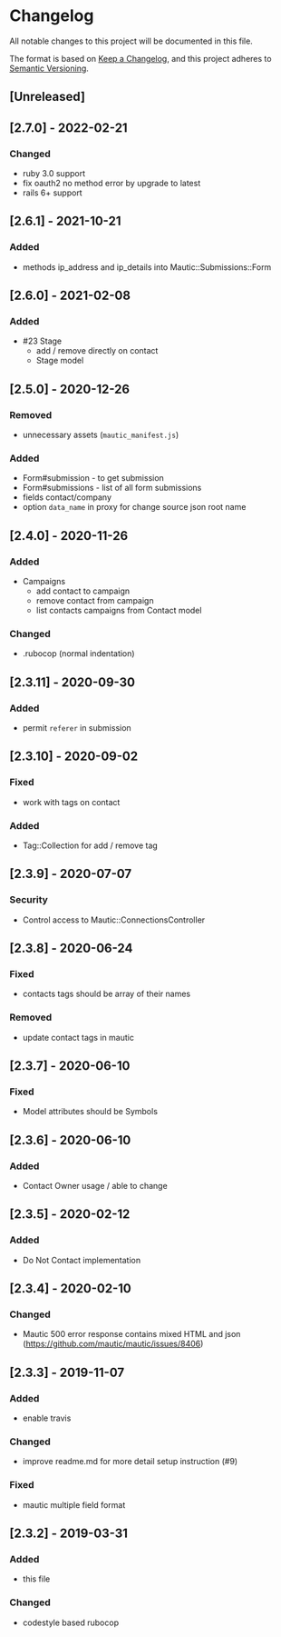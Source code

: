 # Changelog
All notable changes to this project will be documented in this file.

The format is based on [Keep a Changelog](https://keepachangelog.com/en/1.0.0/),
and this project adheres to [Semantic Versioning](https://semver.org/spec/v2.0.0.html).

## [Unreleased]
## [2.7.0] - 2022-02-21
### Changed
- ruby 3.0 support
- fix oauth2 no method error by upgrade to latest
- rails 6+ support

## [2.6.1] - 2021-10-21
### Added
- methods ip_address and ip_details into Mautic::Submissions::Form

## [2.6.0] - 2021-02-08
### Added
- \#23 Stage
  - add / remove directly on contact
  - Stage model
## [2.5.0] - 2020-12-26
### Removed
- unnecessary assets (`mautic_manifest.js`)
### Added
- Form#submission - to get submission
- Form#submissions - list of all form submissions
- fields contact/company
- option `data_name` in proxy for change source json root name
## [2.4.0] - 2020-11-26
### Added
- Campaigns
  - add contact to campaign
  - remove contact from campaign
  - list contacts campaigns from Contact model
### Changed
- .rubocop (normal indentation)
## [2.3.11] - 2020-09-30
### Added
- permit `referer` in submission
## [2.3.10] - 2020-09-02
### Fixed
- work with tags on contact
### Added
- Tag::Collection for add / remove tag

## [2.3.9] - 2020-07-07
### Security
- Control access to Mautic::ConnectionsController
## [2.3.8] - 2020-06-24
### Fixed
- contacts tags should be array of their names
### Removed
- update contact tags in mautic
## [2.3.7] - 2020-06-10
### Fixed
- Model attributes should be Symbols
## [2.3.6] - 2020-06-10
### Added
- Contact Owner usage / able to change
## [2.3.5] - 2020-02-12
### Added
- Do Not Contact implementation
## [2.3.4] - 2020-02-10
### Changed
- Mautic 500 error response contains mixed HTML and json (https://github.com/mautic/mautic/issues/8406)
## [2.3.3] - 2019-11-07
### Added
- enable travis
### Changed
- improve readme.md for more detail setup instruction (#9)
### Fixed
- mautic multiple field format
## [2.3.2] - 2019-03-31
### Added
- this file
### Changed
- codestyle based rubocop
